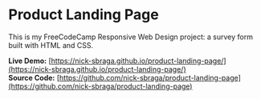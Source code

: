 # Product Landing Page

This is my FreeCodeCamp Responsive Web Design project: a survey form built with HTML and CSS.

**Live Demo:** [https://nick-sbraga.github.io/product-landing-page/](https://nick-sbraga.github.io/product-landing-page/)  
**Source Code:** [https://github.com/nick-sbraga/product-landing-page](https://github.com/nick-sbraga/product-landing-page)
